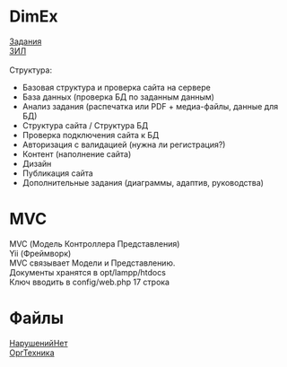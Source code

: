 # DimEx
[Задания](https://bom.firpo.ru/Public/87)
<br>
[ЗИЛ](https://zealdocs.org/)
<br>
<br>
Структура:
- Базовая структура и проверка сайта на сервере
- База данных (проверка БД по заданным данным)
- Анализ задания (распечатка или PDF + медиа-файлы, данные для БД)
- Структура сайта / Структура БД
- Проверка подключения сайта к БД
- Авторизация с валидацией (нужна ли регистрация?)
- Контент (наполнение сайта)
- Дизайн
- Публикация сайта
- Дополнительные задания (диаграммы, адаптив, руководства)

# MVC
MVC (Модель Контроллера Представления)
<br>
Yii (Фреймворк)
<br>
MVC связывает Модели и Представлению.
<br>
Документы хранятся в opt/lampp/htdocs
<br>
Ключ вводить в config/web.php 17 строка

# Файлы
[НарушенийНет](https://drive.google.com/drive/folders/1sEIa0NIfX1-3ai9DZC_gHcLIRNGrK2e8?usp=sharing)
<br>
[ОргТехника](https://drive.google.com/drive/folders/1fnB2iNdw3FAwX8F3ZDzPSWlyLlJmbDOA?usp=sharing)
